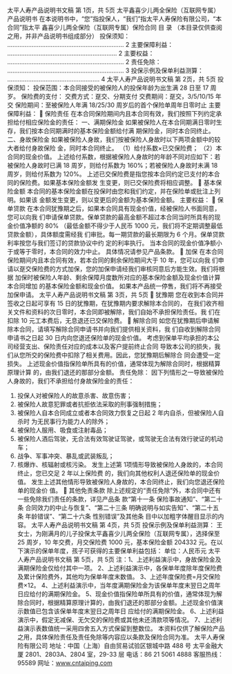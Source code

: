 太平人寿产品说明书文稿
第 1页，共 5页
太平鑫喜少儿两全保险（互联网专属）产品说明书
在本说明书中，“您”指投保人，“我们”指太平人寿保险有限公司，“本合同”指太平
鑫喜少儿两全保险（互联网专属）保险合同
目 录
（本目录仅供查阅之用，并非产品说明书组成部分）
投保须知： ................................................................... 2
主要保障利益： ............................................................... 2
主要权益： ................................................................... 2
责任免除： ................................................................... 3
投保示例及保单利益测算： ..................................................... 4
太平人寿产品说明书文稿
第 2页，共 5页
投保须知：
投保范围：本合同接受的被保险人的投保年龄为出生满 28 日至 17 周岁。
保险费的支付：
交费方式：趸交、分期支付
交费期间：趸交，3/5/10/15 年交
保险期间：至被保险人年满 18/25/30 周岁后的首个保险单周年日零时止
主要保障利益：
 保险责任
在本合同保险期间内且本合同有效，我们按照下列约定承担给付相应保险金的责任：
一、满期保险金
如果被保险人在本合同期满日零时生存，我们按本合同期满时的基本保险金额给付满
期保险金，同时本合同终止。
二、身故保险金
如果被保险人身故，我们按被保险人身故时以下两项金额中的较大者给付身故保险
金，同时本合同终止。
（1）给付系数×已交保险费；
（2）本合同的现金价值。
上述给付系数，根据被保险人身故时的年龄不同对应如下：若被保险人身故时已满 18
周岁，则给付系数为 160%；若被保险人身故时未满 18 周岁，则给付系数为 120%。
上述已交保险费是指您按本合同约定已支付的本合同的保险费。如果基本保险金额发
生变更，则已交保险费将相应调整。
 基本保险金额
本合同的基本保险金额在投保时由您和我们约定，并在保险单或批注上列明。如果该
金额发生变更，则以变更后的金额为基本保险金额。
主要权益：
 保单贷款
在本合同犹豫期之后，如果本合同具有现金价值，经被保险人书面同意，您可以向我
们申请保单贷款。保单贷款的最高金额不超过本合同当时所具有的现金价值净额的 80%
（最低金额不得少于人民币 1000 元，我们将不定期调整最低贷款金额），具体额度需经我
们审批。每一期贷款的最长期限为 6 个月。保单贷款利率按您与我们签订的贷款协议中约
定的利率执行。
当本合同的现金价值净额小于或等于零时，本合同的效力中止。
具体情况请参见产品条款。
 加保
在本合同保险期间内且本合同有效，若本合同的剩余保险期间大于 10 年，您可以向我
们申请以趸交保险费的方式加保，您的加保申请经我们审核同意后方能生效。我们将根据
加保时被保险人年龄、剩余保障月度数所对应的基本保险金额及现金价值计算本合同增加
的基本保险金额和现金价值。
如果本产品统一停售，我们将不再接受加保申请。
太平人寿产品说明书文稿
第 3页，共 5页
 犹豫期
您在收到本合同并签收之日起可享有 15 日的犹豫期，在犹豫期内要求解除本合同的，
在我们收齐相关文件和资料的次日零时，本合同即被解除，我们自始不承担保险责任。我
们在扣除 10 元工本费后，无息退还已交保险费。
 解除合同
如您在犹豫期后申请解除本合同，请填写解除合同申请书并向我们提供相关资料，我
们自收到解除合同申请书之日起 30 日内向您退还保险单的现金价值。
考虑到保单平均承担的本公司经营支出、保险责任对应的成本以及客户提前终止合同
导致本公司的损失，我们从您所交的保险费中扣除了相关费用。因此，您犹豫期后解除合
同会遭受一定损失。
上述现金价值指保险单所具有的价值，通常体现为解除合同时，根据精算原理计算
的，由我们退还的那部分金额。
责任免除：
因下列情形之一导致被保险人身故的，我们不承担给付身故保险金的责任：
1. 投保人对被保险人的故意杀害、故意伤害；
2. 被保险人故意犯罪或者抗拒依法采取的刑事强制措施；
3. 被保险人自本合同成立或者本合同效力恢复之日起 2 年内自杀，但被保险人自杀时
为无民事行为能力人的除外；
4. 被保险人服用、吸食或注射毒品；
5. 被保险人酒后驾驶，无合法有效驾驶证驾驶，或驾驶无合法有效行驶证的机动
车；
6. 战争、军事冲突、暴乱或武装叛乱；
7. 核爆炸、核辐射或核污染。
发生上述第 1项情形导致被保险人身故的，本合同终止，您已交足 2 年以上保险费
的，我们向其他权利人退还保险单的现金价值。
发生上述其他情形导致被保险人身故的，本合同终止，我们向您退还保险单的现金价
值。
 其他免责条款
除上述规定的“责任免除”外，本合同中还有一些免除我们责任的条款，详见产品条
款“第十一条 保险事故通知”、“第二十条 合同效力的中止与恢复”、“第二十三条
明确说明与如实告知”、“第二十五条 年龄错误”、“第二十六条 性别错误”及其他条
目中以加粗字体醒目显示的内容。
太平人寿产品说明书文稿
第 4页，共 5页
投保示例及保单利益测算：
王女士，为刚满月的儿子投保太平鑫喜少儿两全保险（互联网专属），选择保至 25 周岁，10 年交费，月交保险费 1000 元，基本保险金额 204332
元。在以下演示的保单年度，孩子可获得的主要保单利益包括：
单位：人民币元
太平人寿产品说明书文稿
第 5页，共 5页
注：1、上述利益演示中，身故保险金及满期保险金仅给付其中一项。
2、上述利益演示中，各保单年度除年度保险费及累计保险费外，其他均为保单年度末数值。
3、上述年度保险费=月交保险费×12。
4、上述利益演示中，当年度满期保险金为该保单年度末翌日之周年日应给付的满期保险金。
5、现金价值指保险单所具有的价值，通常体现为解除合同时，根据精算原理计算的，由我们退还的那部分金额。上述现金价值演示数值已包含该保单年度末翌日之周年日
应给付的满期保险金。
6、上述利益演示中，假定无减保、无欠交的保险费或其他未还清款项等情况。
7、上述利益演示表数值统一采用四舍五入方式保留到整数位。
本资料仅供了解保险产品之用，具体保险责任及责任免除等内容应以条款及保险合同为准。
太平人寿保险有限公司
地址：中国（上海）自由贸易试验区银城中路 488 号
太平金融大厦 2801、2803A、2804 室，29-33 层
电话：86 21 5061 4888 客服热线：95589
网址：www.cntaiping.com
